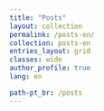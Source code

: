 ```yaml
---
title: "Posts"
layout: collection
permalink: /posts-en/
collection: posts-en
entries_layout: grid
classes: wide
author_profile: true
lang: en

path-pt_br: /posts
---
```

